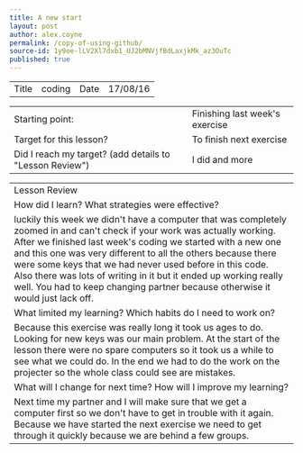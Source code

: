 ```yaml
---
title: A new start
layout: post
author: alex.coyne
permalink: /copy-of-using-github/
source-id: 1y9oe-lLV2Xl7dxb1_UJ2bMNVjfBdLaxjkMk_az3OuTc
published: true
---
```

<table>
  <tr>
    <td>Title</td>
    <td>coding</td>
    <td>Date</td>
    <td>17/08/16</td>
  </tr>
</table>


<table>
  <tr>
    <td>Starting point:</td>
    <td>Finishing last week's exercise</td>
  </tr>
  <tr>
    <td>Target for this lesson?</td>
    <td>To finish next exercise</td>
  </tr>
  <tr>
    <td>Did I reach my target? 
(add details to "Lesson Review")</td>
    <td> I did and more</td>
  </tr>
</table>


<table>
  <tr>
    <td>Lesson Review</td>
  </tr>
  <tr>
    <td>How did I learn? What strategies were effective? </td>
  </tr>
  <tr>
    <td>luckily this week we didn't have a computer that was completely zoomed in and can't check if your work was actually working. After we finished last week's coding we started with a new one and this one was very different to all the others because there were some keys that we had never used before in this code. Also there was lots of writing in it but it ended up working really well. You had to keep changing partner because otherwise it would just lack off.</td>
  </tr>
  <tr>
    <td>What limited my learning? Which habits do I need to work on? </td>
  </tr>
  <tr>
    <td>Because this exercise was really long it took us ages to do. Looking for new keys was our main problem. At the start of the lesson there were no spare computers so it took us a while to see what we could do. In the end we had to do the work on the projecter so the whole class could see are mistakes.</td>
  </tr>
  <tr>
    <td>What will I change for next time? How will I improve my learning?</td>
  </tr>
  <tr>
    <td>Next time my partner and I will make sure that we get a computer first so we don't have to get in trouble with it again. Because we have started the next exercise we need to get through it quickly because we are behind a few groups.</td>
  </tr>
</table>


